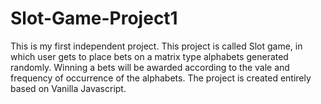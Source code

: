 # Slot-Game-Project1
This is my first independent project. This project is called Slot game, in which user gets to place bets on a matrix type alphabets generated randomly. Winning a bets will be awarded according to the vale and frequency of occurrence of the alphabets. The project is created entirely based on Vanilla Javascript.

